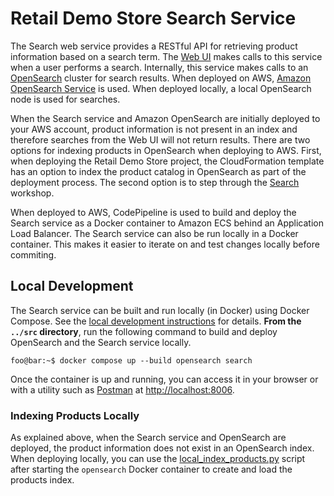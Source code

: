 # Retail Demo Store Search Service

The Search web service provides a RESTful API for retrieving product information based on a search term. The [Web UI](../web-ui) makes calls to this service when a user performs a search. Internally, this service makes calls to an [OpenSearch](https://opensearch.org/) cluster for search results. When deployed on AWS, [Amazon OpenSearch Service](https://aws.amazon.com/opensearch-service/) is used. When deployed locally, a local OpenSearch node is used for searches.

When the Search service and Amazon OpenSearch are initially deployed to your AWS account, product information is not present in an index and therefore searches from the Web UI will not return results. There are two options for indexing products in OpenSearch when deploying to AWS. First, when deploying the Retail Demo Store project, the CloudFormation template has an option to index the product catalog in OpenSearch as part of the deployment process. The second option is to step through the [Search](../../workshop/0-StartHere/Search.ipynb) workshop.

When deployed to AWS, CodePipeline is used to build and deploy the Search service as a Docker container to Amazon ECS behind an Application Load Balancer. The Search service can also be run locally in a Docker container. This makes it easier to iterate on and test changes locally before commiting.

## Local Development

The Search service can be built and run locally (in Docker) using Docker Compose. See the [local development instructions](https://github.com/aws-samples/retail-demo-store/blob/master/docs/Deployment/local-development/0-local-development-instructions.md) for details. **From the `../src` directory**, run the following command to build and deploy OpenSearch and the Search service locally.

```console
foo@bar:~$ docker compose up --build opensearch search
```

Once the container is up and running, you can access it in your browser or with a utility such as [Postman](https://www.postman.com/) at [http://localhost:8006](http://localhost:8006).

### Indexing Products Locally

As explained above, when the Search service and OpenSearch are deployed, the product information does not exist in an OpenSearch index. When deploying locally, you can use the [local_index_products.py](local_index_products.py) script after starting the `opensearch` Docker container to create and load the products index.
